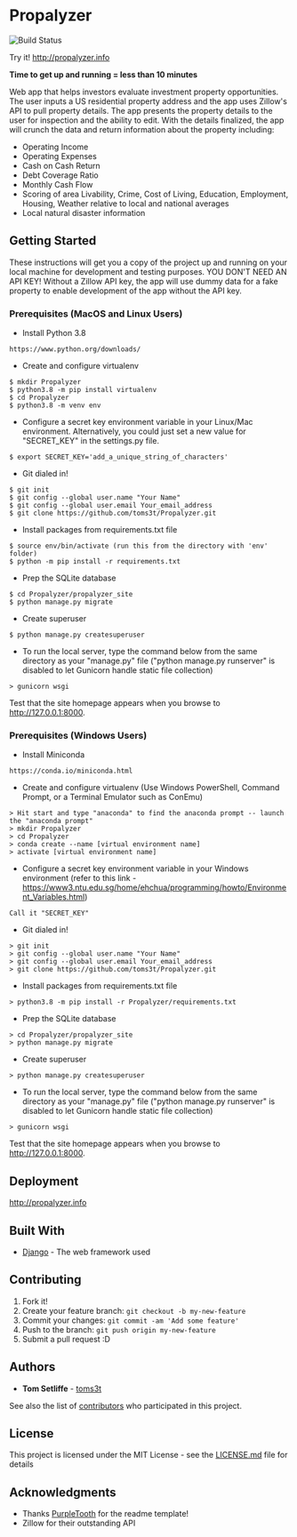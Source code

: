 # Propalyzer

![Build Status](https://github.com/toms3t/Propalyzer/actions/workflows/new_data_source_propalyzer-new.yml/badge.svg)

Try it!   http://propalyzer.info

**Time to get up and running = less than 10 minutes**

Web app that helps investors evaluate investment property opportunities. The user inputs a US residential property address and the app uses Zillow's API to pull property details. The app presents the property details to the user for inspection and the ability to edit. With the details finalized, the app will crunch the data and return information about the property including:
- Operating Income
- Operating Expenses
- Cash on Cash Return
- Debt Coverage Ratio
- Monthly Cash Flow
- Scoring of area Livability, Crime, Cost of Living, Education, Employment, Housing, Weather relative to local and national averages
- Local natural disaster information

## Getting Started

These instructions will get you a copy of the project up and running on your local machine for development and testing purposes.
YOU DON'T NEED AN API KEY! Without a Zillow API key, the app will use dummy data for a fake property to enable development of the app without the API key.

### Prerequisites (MacOS and Linux Users)

- Install Python 3.8
```
https://www.python.org/downloads/
```

- Create and configure virtualenv 
```
$ mkdir Propalyzer
$ python3.8 -m pip install virtualenv
$ cd Propalyzer
$ python3.8 -m venv env
```

- Configure a secret key environment variable in your Linux/Mac environment. Alternatively, you could just set a new value for "SECRET_KEY" in the settings.py file.
```
$ export SECRET_KEY='add_a_unique_string_of_characters'
```

- Git dialed in! 
```
$ git init
$ git config --global user.name "Your Name"
$ git config --global user.email Your_email_address
$ git clone https://github.com/toms3t/Propalyzer.git
```
  
- Install packages from requirements.txt file

```
$ source env/bin/activate (run this from the directory with 'env' folder)
$ python -m pip install -r requirements.txt
```
- Prep the SQLite database
```
$ cd Propalyzer/propalyzer_site
$ python manage.py migrate
```
- Create superuser
```
$ python manage.py createsuperuser
```

- To run the local server, type the command below from the same directory as your "manage.py" file ("python manage.py runserver" is disabled to let Gunicorn handle static file collection)
```
> gunicorn wsgi
```
Test that the site homepage appears when you browse to http://127.0.0.1:8000.

### Prerequisites (Windows Users)

- Install Miniconda
```
https://conda.io/miniconda.html
```

- Create and configure virtualenv (Use Windows PowerShell, Command Prompt, or a Terminal Emulator such as ConEmu)
```
> Hit start and type "anaconda" to find the anaconda prompt -- launch the "anaconda prompt"
> mkdir Propalyzer
> cd Propalyzer
> conda create --name [virtual environment name]
> activate [virtual environment name]
```
- Configure a secret key environment variable in your Windows environment (refer to this link - https://www3.ntu.edu.sg/home/ehchua/programming/howto/Environment_Variables.html)
```
Call it "SECRET_KEY"
```

- Git dialed in! 
```
> git init
> git config --global user.name "Your Name"
> git config --global user.email Your_email_address
> git clone https://github.com/toms3t/Propalyzer.git
```
- Install packages from requirements.txt file

```
> python3.8 -m pip install -r Propalyzer/requirements.txt
```
- Prep the SQLite database
```
> cd Propalyzer/propalyzer_site
> python manage.py migrate
```
- Create superuser
```
> python manage.py createsuperuser
```
- To run the local server, type the command below from the same directory as your "manage.py" file ("python manage.py runserver" is disabled to let Gunicorn handle static file collection)
```
> gunicorn wsgi
```
Test that the site homepage appears when you browse to http://127.0.0.1:8000.

## Deployment

http://propalyzer.info

## Built With

* [Django](http://www.djangoproject.com) - The web framework used

## Contributing

1. Fork it!
2. Create your feature branch: `git checkout -b my-new-feature`
3. Commit your changes: `git commit -am 'Add some feature'`
4. Push to the branch: `git push origin my-new-feature`
5. Submit a pull request :D

## Authors

* **Tom Setliffe** - [toms3t](https://github.com/toms3t)

See also the list of [contributors](https://github.com/toms3t/Propalyzer/graphs/contributors) who participated in this project.

## License

This project is licensed under the MIT License - see the [LICENSE.md](LICENSE.md) file for details

## Acknowledgments

* Thanks [PurpleTooth](https://github.com/PurpleTooth) for the readme template!
* Zillow for their outstanding API
